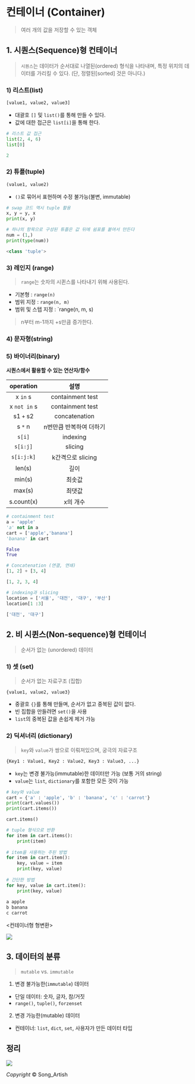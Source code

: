 # 컨테이너 (Container)

> 여러 개의 값을 저장할 수 있는 객체

## 1. 시퀀스(Sequence)형 컨테이너

> `시퀀스`는 데이터가 순서대로 나열된(ordered) 형식을 나타내며, 특정 위치의 데이터를 가리킬 수 있다. (단, 정렬된[sorted] 것은 아니다.)

### 1) 리스트(list)

```python
[value1, value2, value3]
```

- 대괄호 `[]` 및 `list()`를 통해 만들 수 있다.
- 값에 대한 접근은 `list[i]`을 통해 한다.

```python
# 리스트 값 접근
list(2, 4, 6)
list[0]

2
```

### 2) 튜플(tuple)

```python
(value1, value2)
```

- `()`로 묶어서 표현하며 수정 불가능(불변, immutable)

```python
# swap 코드 역시 tuple 활용
x, y = y, x
print(x, y)

# 하나의 항목으로 구성된 튜플은 값 뒤에 쉼표를 붙여서 만든다
num = (1,)
print(type(num))

<class 'tuple'>
```

### 3) 레인지 (range)

> `range`는 숫자의 시퀸스를 나타내기 위해 사용된다.

- 기본형 : `range(n)`
- 범위 지정 : `range(n, m)`
- 범위 및 스텝 지정 : `range(n, m, s)

> n부터 m-1까지 +s만큼 증가한다.

### 4) 문자형(string)

### 5) 바이너리(binary)

**시퀀스에서 활용할 수 있는 연산자/함수**

|  operation   |          설명           |
| :----------: | :---------------------: |
|   x `in` s   |    containment test     |
| x `not in` s |    containment test     |
|  s1 `+` s2   |      concatenation      |
|   s `*` n    | n번만큼 반복하여 더하기 |
|    `s[i]`    |        indexing         |
|   `s[i:j]`   |         slicing         |
|  `s[i:j:k]`  |    k간격으로 slicing    |
|    len(s)    |          길이           |
|    min(s)    |         최솟값          |
|    max(s)    |         최댓값          |
|  s.count(x)  |        x의 개수         |

```python
# containment test
a = 'apple'
'a' not in a
cart = ['apple','banana']
'banana' in cart

False
True

# Concatenation (연결, 연쇄)
[1, 2] + [3, 4]

[1, 2, 3, 4]

# indexing과 slicing
location = ['서울', '대전', '대구', '부산']
location[1 :3]

['대전', '대구']
```



## 2. 비 시퀸스(Non-sequence)형 컨테이너

> 순서가 없는 (unordered) 데이터

### 1)  셋 (set)

> 순서가 없는 자료구조 (집합)

```python
{value1, value2, value3}
```



- 중괄호 `{}`를 통해 만들며, 순서가 없고 중복된 값이 없다.
- 빈 집합을 만들려면 `set()`을 사용
- `list`의 중복된 값을 손쉽게 제거 가능

### 2) 딕셔너리 (dictionary)

> `key`와 `value`가 쌍으로 이뤄져있으며, 궁극의 자료구조

```python
{Key1 : Value1, Key2 : Value2, Key3 : Value3, ...}
```

- `key`는 변경 불가능(immutable)한 데이터만 가능 (보통 거의 string)
- `value`는 `list`, `dictionary`를 포함한 모든 것이 가능

```python
# key와 value
cart = {'a' : 'apple', 'b' : 'banana', 'c' : 'carrot'}
print(cart.values())
print(cart.items())

cart.items()

# tuple 형식으로 반환
for item in cart.items():
    print(item)
    
# item을 사용하는 주된 방법
for item in cart.item():
    key, value = item
    print(key, value)
    
# 간단한 방법
for key, value in cart.item():
    print(key, value)
    
a apple
b banana
c carrot
```

<컨테이너형 형변환>

![](https://user-images.githubusercontent.com/18046097/61180466-a6a67780-a651-11e9-8c0a-adb9e1ee04de.png)



## 3. 데이터의 분류

> `mutable` vs. `immutable`

1) 변경 불가능한(`immutable`) 데이터

- 단일 데이터: 숫자, 글자, 참/거짓
- `range()`, `tuple()`, `forzenset`

2) 변경 가능한(mutable) 데이터

- 컨테이너: `list`, `dict`, `set`, 사용자가 만든 데이터 타입



## 정리

![](https://user-images.githubusercontent.com/18046097/61180439-44e60d80-a651-11e9-9adc-e60fa57c2165.png)

*Copyright* © Song_Artish